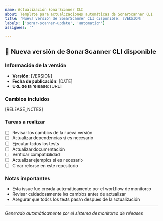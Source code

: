 ```yaml
---
name: Actualización SonarScanner CLI
about: Template para actualizaciones automáticas de SonarScanner CLI
title: 'Nueva versión de SonarScanner CLI disponible: [VERSION]'
labels: ['sonar-scanner-update', 'automation']
assignees: ''

---
```


## 🚀 Nueva versión de SonarScanner CLI disponible

### Información de la versión
- **Versión**: [VERSION]
- **Fecha de publicación**: [DATE]
- **URL de la release**: [URL]

### Cambios incluidos

[RELEASE_NOTES]

### Tareas a realizar

- [ ] Revisar los cambios de la nueva versión
- [ ] Actualizar dependencias si es necesario
- [ ] Ejecutar todos los tests
- [ ] Actualizar documentación
- [ ] Verificar compatibilidad
- [ ] Actualizar ejemplos si es necesario
- [ ] Crear release en este repositorio

### Notas importantes

- Esta issue fue creada automáticamente por el workflow de monitoreo
- Revisar cuidadosamente los cambios antes de actualizar
- Asegurar que todos los tests pasan después de la actualización

---
*Generado automáticamente por el sistema de monitoreo de releases*